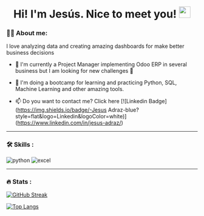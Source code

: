  <div id="header" align="center">

<h1>
  Hi! I'm Jesús. Nice to meet you! 
  <img src="https://media.giphy.com/media/hvRJCLFzcasrR4ia7z/giphy.gif" width="30px"/>
</h1>

</div>

<div id="header" align="left">

### :man_technologist: About me:
  
I love analyzing data and creating amazing dashboards for make better business decisions  
   
* 🔭 I'm currently a Project Manager implementing Odoo ERP in several business but I am looking for new challenges :muscle:  

* 🌱 I'm doing a bootcamp for learning and practicing Python, SQL, Machine Learning and other amazing tools. 

* 📫 Do you want to contact me? Click here [![Linkedin Badge](https://img.shields.io/badge/-Jesus Adraz-blue?style=flat&logo=Linkedin&logoColor=white)]  (https://www.linkedin.com/in/jesus-adraz/)
 
---
  
### :hammer_and_wrench: Skills :

<div id="header" align="left">
    <img src="https://img.shields.io/badge/Python-3776AB?style=for-the-badge&logo=python&logoColor=white" alt="python"/>
  </a>
 <img src="https://img.shields.io/badge/Microsoft_Excel-217346?style=for-the-badge&logo=microsoft-excel&logoColor=white" alt="excel"/>
  </a>
  
</div>

---

 ### :fire: Stats :

[![GitHub Streak](http://github-readme-streak-stats.herokuapp.com?user=JAdraz&theme=dark&background=000000)](https://git.io/streak-stats)

[![Top Langs](https://github-readme-stats.vercel.app/api/top-langs/?username=JAdraz&layout=compact&theme=vision-friendly-dark)](https://github.com/JAdraz/github-readme-stats)

<!---
JAdraz/JAdraz is a ✨ special ✨ repository because its `README.md` (this file) appears on your GitHub profile.
You can click the Preview link to take a look at your changes.
--->
